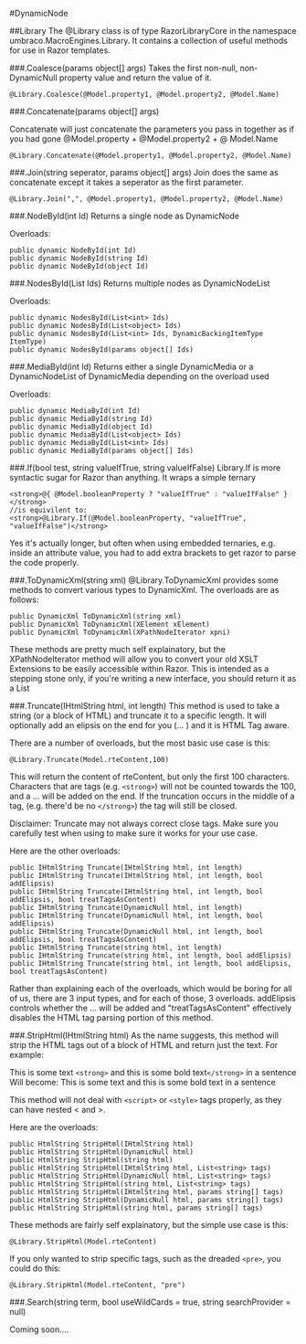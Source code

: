 #DynamicNode

##Library
The @Library class is of type RazorLibraryCore in the namespace umbraco.MacroEngines.Library. It contains a collection of useful methods for use in Razor templates.

###.Coalesce(params object[] args)
Takes the first non-null, non-DynamicNull property value and return the value of it.

	@Library.Coalesce(@Model.property1, @Model.property2, @Model.Name)

###.Concatenate(params object[] args)

Concatenate will just concatenate the parameters you pass in together as if you had gone @Model.property + @Model.property2 + @ Model.Name

	@Library.Concatenate(@Model.property1, @Model.property2, @Model.Name)

###.Join(string seperator, params object[] args)
Join does the same as concatenate except it takes a seperator as the first parameter.

	@Library.Join(",", @Model.property1, @Model.property2, @Model.Name)

###.NodeById(int Id)
Returns a single node as DynamicNode

Overloads:

	public dynamic NodeById(int Id)
	public dynamic NodeById(string Id)
	public dynamic NodeById(object Id)


###.NodesById(List<int> Ids)
Returns multiple nodes as DynamicNodeList

Overloads:

	public dynamic NodesById(List<int> Ids)
	public dynamic NodesById(List<object> Ids)
	public dynamic NodesById(List<int> Ids, DynamicBackingItemType ItemType)
	public dynamic NodesById(params object[] Ids)

###.MediaById(int Id)
Returns either a single DynamicMedia or a DynamicNodeList of DynamicMedia depending on the overload used
	
Overloads:

	public dynamic MediaById(int Id)
	public dynamic MediaById(string Id)
	public dynamic MediaById(object Id)
	public dynamic MediaById(List<object> Ids)
	public dynamic MediaById(List<int> Ids)
	public dynamic MediaById(params object[] Ids)


###.If(bool test, string valueIfTrue, string valueIfFalse)
Library.If is more syntactic sugar for Razor than anything. It wraps a simple ternary

	<strong>@{ @Model.booleanProperty ? "valueIfTrue" : "valueIfFalse" }</strong>
	//is equivilent to:
	<strong>@Library.If(@Model.booleanProperty, "valueIfTrue", "valueIfFalse")</strong>

Yes it's actually longer, but often when using embedded ternaries, e.g. inside an attribute value, you had to add extra brackets to get razor to parse the code properly.


###.ToDynamicXml(string xml)
@Library.ToDynamicXml  provides some methods to convert various types to DynamicXml. The overloads are as follows:

	public DynamicXml ToDynamicXml(string xml)
	public DynamicXml ToDynamicXml(XElement xElement)  
	public DynamicXml ToDynamicXml(XPathNodeIterator xpni)

These methods are pretty much self explainatory, but the XPathNodeIterator method will allow you to convert your old XSLT Extensions to be easily accessible within Razor.
This is intended as a stepping stone only, if you're writing a new interface, you should return it as a List<StronglyTypedObject>

###.Truncate(IHtmlString html, int length)
This method is used to take a string (or a block of HTML) and truncate it to a specific length.
It will optionally add an elipsis on the end for you (… ) and it is HTML Tag aware.

There are a number of overloads, but the most basic use case is this:

	@Library.Truncate(Model.rteContent,100)

This will return the content of rteContent, but only the first 100 characters. Characters that are tags (e.g. `<strong>`) will not be counted towards the 100, and a … will be added on the end.
If the truncation occurs in the middle of a tag, (e.g. there'd be no `</strong>`) the tag will still be closed.

Disclaimer: Truncate may not always correct close tags. Make sure you carefully test when using to make sure it works for your use case.

Here are the other overloads:

	public IHtmlString Truncate(IHtmlString html, int length)
	public IHtmlString Truncate(IHtmlString html, int length, bool addElipsis)
	public IHtmlString Truncate(IHtmlString html, int length, bool addElipsis, bool treatTagsAsContent)
	public IHtmlString Truncate(DynamicNull html, int length)
	public IHtmlString Truncate(DynamicNull html, int length, bool addElipsis)
	public IHtmlString Truncate(DynamicNull html, int length, bool addElipsis, bool treatTagsAsContent)
	public IHtmlString Truncate(string html, int length)
	public IHtmlString Truncate(string html, int length, bool addElipsis)
	public IHtmlString Truncate(string html, int length, bool addElipsis, bool treatTagsAsContent)

Rather than explaining each of the overloads, which would be boring for all of us, there are 3 input types, and for each of those, 3 overloads.
addElipsis controls whether the … will be added and "treatTagsAsContent" effectively disables the HTML tag parsing portion of this method.

###.StripHtml(IHtmlString html)
As the name suggests, this method will strip the HTML tags out of a block of HTML and return just the text. For example:

This is some text `<strong>` and this is some bold text`</strong>` in a sentence
Will become:
This is some text and this is some bold text in a sentence

This method will not deal with `<script>` or `<style>` tags properly, as they can have nested < and >.

Here are the overloads:

	public HtmlString StripHtml(IHtmlString html)
	public HtmlString StripHtml(DynamicNull html)
	public HtmlString StripHtml(string html)
	public HtmlString StripHtml(IHtmlString html, List<string> tags)
	public HtmlString StripHtml(DynamicNull html, List<string> tags)
	public HtmlString StripHtml(string html, List<string> tags)
	public HtmlString StripHtml(IHtmlString html, params string[] tags)
	public HtmlString StripHtml(DynamicNull html, params string[] tags)
	public HtmlString StripHtml(string html, params string[] tags)


These methods are fairly self explainatory, but the simple use case is this:

	@Library.StripHtml(Model.rteContent)

If you only wanted to strip specific tags, such as the dreaded `<pre>`, you could do this:

	@Library.StripHtml(Model.rteContent, "pre")

###.Search(string term, bool useWildCards = true, string searchProvider = null)

Coming soon....
